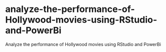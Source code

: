 # analyze-the-performance-of-Hollywood-movies-using-RStudio-and-PowerBi
Analyze the performance of Hollywood movies using RStudio and PowerBi
